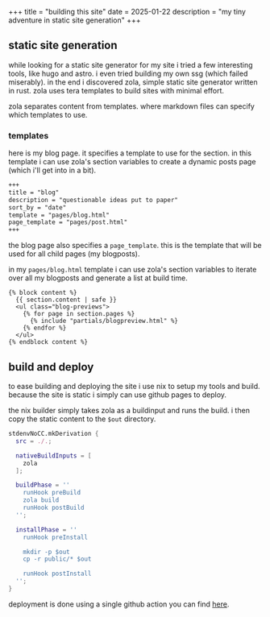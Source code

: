 +++
title = "building this site"
date = 2025-01-22
description = "my tiny adventure in static site generation"
+++

## static site generation

while looking for a static site generator for my site i tried a few interesting
  tools, like hugo and astro. i even tried building my own ssg (which failed
  miserably). in the end i discovered zola, simple static site generator
  written in rust. zola uses tera templates to build sites with minimal effort.

zola separates content from templates. where markdown files can specify which
templates to use.

### templates

here is my blog page. it specifies a template to use for the section. in this
template i can use zola's section variables to create a dynamic posts page
(which i'll get into in a bit).

```markdown
+++
title = "blog"
description = "questionable ideas put to paper"
sort_by = "date"
template = "pages/blog.html"
page_template = "pages/post.html"
+++
```

the blog page also specifies a `page_template`. this is the template that will
be used for all child pages (my blogposts).

in my `pages/blog.html` template i can use zola's section variables to iterate
over all my blogposts and generate a list at build time.

```tera
{% block content %}
  {{ section.content | safe }}
  <ul class="blog-previews">
    {% for page in section.pages %}
      {% include "partials/blogpreview.html" %}
    {% endfor %}
  </ul>
{% endblock content %}
```

## build and deploy

to ease building and deploying the site i use nix to setup my tools and build.
because the site is static i simply can use github pages to deploy.

the nix builder simply takes zola as a buildinput and runs the build. i then
copy the static content to the `$out` directory.

```nix
stdenvNoCC.mkDerivation {
  src = ./.;

  nativeBuildInputs = [
    zola
  ];

  buildPhase = ''
    runHook preBuild
    zola build
    runHook postBuild
  '';

  installPhase = ''
    runHook preInstall

    mkdir -p $out
    cp -r public/* $out

    runHook postInstall
  '';
}
```

deployment is done using a single github action you can find [here](https://github.com/comfysage/site/blob/6a576c27f773cecbb3aec5adfc844d0efca7cddf/.github/workflows/deploy.yml).
